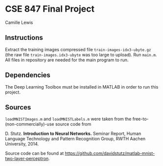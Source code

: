 # CSE 847 Final Project
Camille Lewis

## Instructions
Extract the training images compressed file `train-images-idx3-ubyte.gz` (the raw file `train-images.idx3-ubyte` was too large to upload).
Run `main.m`. All files in repository are needed for the main program to run.

## Dependencies
The Deep Learning Toolbox must be installed in MATLAB in order to run this project.

## Sources
`loadMNISTImages.m` and `loadMNISTLabels.m` were taken from the free-to-(non-commercially)-use source code from

D. Stutz. **Introduction to Neural Networks.** Seminar Report, Human Language Technology and Pattern Recognition Group, RWTH Aachen University, 2014.

Source code can be found at https://github.com/davidstutz/matlab-mnist-two-layer-perceptron.
